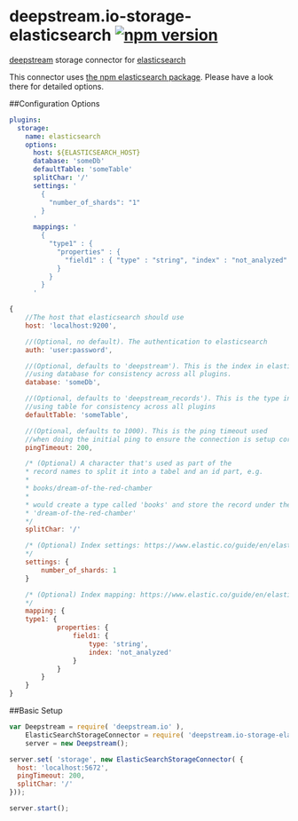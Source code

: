 # deepstream.io-storage-elasticsearch [![npm version](https://badge.fury.io/js/deepstream.io-storage-elasticsearch.svg)](http://badge.fury.io/js/deepstream.io-storage-elasticsearch)

[deepstream](http://deepstream.io) storage connector for [elasticsearch](https://www.elastic.co/)

This connector uses [the npm elasticsearch package](https://www.npmjs.com/package/elasticsearch). Please have a look there for detailed options.

##Configuration Options
```yaml
plugins:
  storage:
    name: elasticsearch
    options:
      host: ${ELASTICSEARCH_HOST}
      database: 'someDb'
      defaultTable: 'someTable'
      splitChar: '/'
      settings: '
        {
          "number_of_shards": "1"
        }
      '
      mappings: '
        {
          "type1" : {
            "properties" : {
              "field1" : { "type" : "string", "index" : "not_analyzed" }
            }
          }
        }
      '
```

```javascript
{
	//The host that elasticsearch should use
	host: 'localhost:9200',

	//(Optional, no default). The authentication to elasticsearch
	auth: 'user:password',

	//(Optional, defaults to 'deepstream'). This is the index in elasticsearch,
	//using database for consistency across all plugins.
	database: 'someDb',

	//(Optional, defaults to 'deepstream_records'). This is the type in elasticsearch,
	//using table for consistency across all plugins
	defaultTable: 'someTable',

	//(Optional, defaults to 1000). This is the ping timeout used
	//when doing the initial ping to ensure the connection is setup correctly
	pingTimeout: 200,

	/* (Optional) A character that's used as part of the
	* record names to split it into a tabel and an id part, e.g.
	*
	* books/dream-of-the-red-chamber
	*
	* would create a type called 'books' and store the record under the name
	* 'dream-of-the-red-chamber'
	*/
	splitChar: '/'

	/* (Optional) Index settings: https://www.elastic.co/guide/en/elasticsearch/reference/2.3/indices-create-index.html
	*/
	settings: {
		number_of_shards: 1
	}

	/* (Optional) Index mapping: https://www.elastic.co/guide/en/elasticsearch/reference/2.3/indices-create-index.html
	*/
	mapping: {
    type1: {
			properties: {
				field1: {
					type: 'string',
					index: 'not_analyzed'
				}
			}
		}
	}
}
```

##Basic Setup
```javascript
var Deepstream = require( 'deepstream.io' ),
    ElasticSearchStorageConnector = require( 'deepstream.io-storage-elasticsearch' ),
    server = new Deepstream();

server.set( 'storage', new ElasticSearchStorageConnector( {
  host: 'localhost:5672',
  pingTimeout: 200,
  splitChar: '/'
}));

server.start();
```
